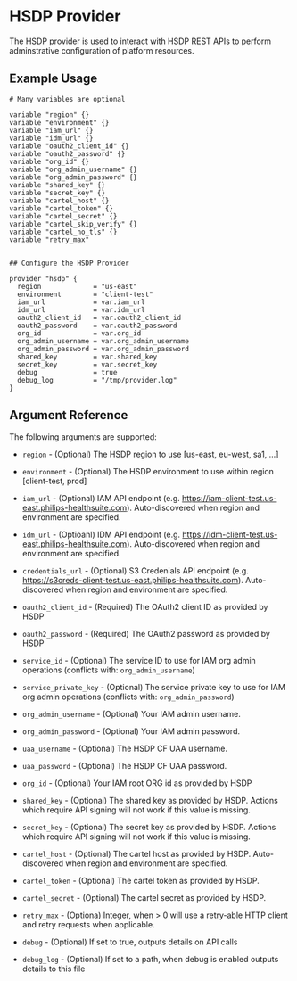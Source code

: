 # HSDP Provider

The HSDP provider is used to interact with HSDP REST APIs to perform adminstrative configuration of platform 
resources.

## Example Usage

```hcl
# Many variables are optional

variable "region" {}
variable "environment" {}
variable "iam_url" {}
variable "idm_url" {}
variable "oauth2_client_id" {}
variable "oauth2_password" {}
variable "org_id" {}
variable "org_admin_username" {}
variable "org_admin_password" {}
variable "shared_key" {}
variable "secret_key" {}
variable "cartel_host" {}
variable "cartel_token" {}
variable "cartel_secret" {}
variable "cartel_skip_verify" {}
variable "cartel_no_tls" {}
variable "retry_max"


## Configure the HSDP Provider

provider "hsdp" {
  region             = "us-east"
  environment        = "client-test"
  iam_url            = var.iam_url
  idm_url            = var.idm_url
  oauth2_client_id   = var.oauth2_client_id
  oauth2_password    = var.oauth2_password
  org_id             = var.org_id
  org_admin_username = var.org_admin_username
  org_admin_password = var.org_admin_password
  shared_key         = var.shared_key
  secret_key         = var.secret_key
  debug              = true
  debug_log          = "/tmp/provider.log"
}
```

## Argument Reference

The following arguments are supported:

* `region` - (Optional) The HSDP region to use [us-east, eu-west, sa1, ...]

* `environment` - (Optional) The HSDP environment to use within region [client-test, prod]

* `iam_url` - (Optional) IAM API endpoint (e.g. https://iam-client-test.us-east.philips-healthsuite.com). Auto-discovered when region and environment are specified.

* `idm_url` - (Optioanl) IDM API endpoint (e.g. https://idm-client-test.us-east.philips-healthsuite.com). Auto-discovered when region and environment are specified.

* `credentials_url` - (Optional) S3 Credenials API endpoint (e.g. https://s3creds-client-test.us-east.philips-healthsuite.com). Auto-discovered when region and environment are specified.

* `oauth2_client_id` - (Required) The OAuth2 client ID as provided by HSDP

* `oauth2_password` - (Required) The OAuth2 password as provided by HSDP

* `service_id` - (Optional) The service ID to use for IAM org admin operations (conflicts with: `org_admin_username`)

* `service_private_key` - (Optional) The service private key to use for IAM org admin operations (conflicts with: `org_admin_password`)

* `org_admin_username` - (Optional) Your IAM admin username.

* `org_admin_password` - (Optional) Your IAM admin password.

* `uaa_username` - (Optional) The HSDP CF UAA username.

* `uaa_password` - (Optional) The HSDP CF UAA password.

* `org_id` - (Optional) Your IAM root ORG id as provided by HSDP

* `shared_key` - (Optional) The shared key as provided by HSDP. Actions which require API signing will not work if this value is missing.

* `secret_key` - (Optional) The secret key as provided by HSDP. Actions which require API signing will not work if this value is missing.

* `cartel_host` - (Optional) The cartel host as provided by HSDP. Auto-discovered when region and environment are specified.

* `cartel_token` - (Optional) The cartel token as provided by HSDP.

* `cartel_secret` - (Optional) The cartel secret as provided by HSDP.

* `retry_max` - (Optiona) Integer, when > 0 will use a retry-able HTTP client and retry requests when applicable.

* `debug` - (Optional) If set to true, outputs details on API calls

* `debug_log` - (Optional) If set to a path, when debug is enabled outputs details to this file

